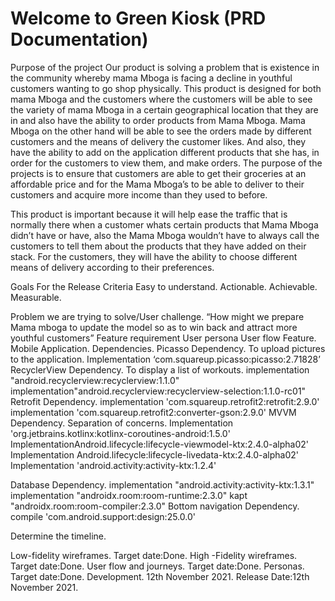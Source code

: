 # Welcome to Green Kiosk (PRD Documentation)
Purpose of the project
Our product is solving a problem that is existence in the community whereby mama Mboga is facing a decline in youthful customers wanting to go shop physically.
This product is designed for both mama Mboga and the customers where the customers will be able to see the variety of mama Mboga in a certain geographical location that they are in and also have the ability to order products from Mama Mboga. Mama Mboga on the other hand will be able to see the orders made by different customers and the means of delivery the customer likes. And also, they have the ability to add on the application different products that she has, in order for the customers to view them, and make orders.
The purpose of the projects is to ensure that customers are able to get their groceries at an affordable price and for the Mama Mboga’s to be able to deliver to their customers and acquire more income than they used to before.

This product is important because it will help ease the traffic that is normally there when a customer whats certain products that Mama Mboga didn’t have or have, also the Mama Mboga wouldn’t have to always call the customers to tell them about the products that they have added on their stack.
For the customers, they will have the ability to choose different means of delivery according to their preferences.


Goals For the Release Criteria
Easy to understand.
Actionable.
Achievable.
Measurable.
 


Problem we are trying to solve/User challenge.
“How might we prepare Mama mboga to update the model so as to win back and attract more youthful customers”
Feature requirement
User persona
User flow
Feature. Mobile Application.
Dependencies.
Picasso Dependency. To upload pictures to the application. Implementation ‘com.squareup.picasso:picasso:2.71828’
RecyclerView Dependency. To display a list of workouts. implementation "android.recyclerview:recyclerview:1.1.0" implementation"android.recyclerview:recyclerview-selection:1.1.0-rc01" Retrofit Dependency. implementation 'com.squareup.retrofit2:retrofit:2.9.0' implementation 'com.squareup.retrofit2:converter-gson:2.9.0'
MVVM Dependency. Separation of concerns. Implementation 'org.jetbrains.kotlinx:kotlinx-coroutines-android:1.5.0' ImplementationAndroid.lifecycle:lifecycle-viewmodel-ktx:2.4.0-alpha02' Implementation Android.lifecycle:lifecycle-livedata-ktx:2.4.0-alpha02' Implementation 'android.activity:activity-ktx:1.2.4'


Database Dependency.
implementation "android.activity:activity-ktx:1.3.1" implementation "androidx.room:room-runtime:2.3.0" kapt "androidx.room:room-compiler:2.3.0"
Bottom navigation Dependency. compile 'com.android.support:design:25.0.0'


Determine the timeline.


Low-fidelity wireframes. Target date:Done.
High -Fidelity wireframes. Target date:Done.
User flow and journeys. Target date:Done. Personas. Target date:Done.
Development. 12th November 2021.
   Release Date:12th November 2021.








